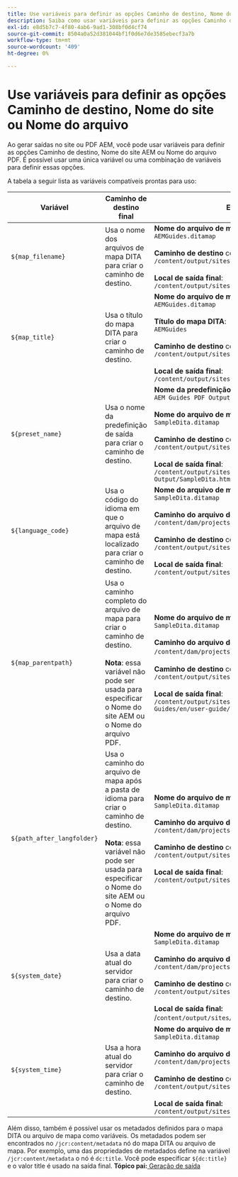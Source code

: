 ```yaml
---
title: Use variáveis para definir as opções Caminho de destino, Nome do site ou Nome do arquivo
description: Saiba como usar variáveis para definir as opções Caminho de destino, Nome do site ou Nome do arquivo. Conhecer variáveis prontas para uso compatíveis com Guias AEM.
exl-id: e8d5b7c7-4f80-4ab6-9ad1-308bf0d4cf74
source-git-commit: 8504a0a52d381044bf1f0d6e7de3585ebecf3a7b
workflow-type: tm+mt
source-wordcount: '409'
ht-degree: 0%

---
```


# Use variáveis para definir as opções Caminho de destino, Nome do site ou Nome do arquivo


Ao gerar saídas no site ou PDF AEM, você pode usar variáveis para definir as opções Caminho de destino, Nome do site AEM ou Nome do arquivo PDF. É possível usar uma única variável ou uma combinação de variáveis para definir essas opções.

A tabela a seguir lista as variáveis compatíveis prontas para uso:

| Variável | Caminho de destino final | Exemplo |
| --- | --- | --- |
| `${map_filename}` | Usa o nome dos arquivos de mapa DITA para criar o caminho de destino. | **Nome do arquivo de mapa DITA**:<br>`AEMGuides.ditamap`<br><br>**Caminho de destino** configurado como:<br>`/content/output/sites/${map_filename}`<br><br>**Local de saída final**:<br>`/content/output/sites/aemGuides/AEMGuides.html` |
| `${map_title}` | Usa o título do mapa DITA para criar o caminho de destino. | **Nome do arquivo de mapa DITA**:<br>`AEMGuides.ditamap`<br><br>**Título do mapa DITA**:<br>`AEMGuides`<br><br>**Caminho de destino** configurado como:<br>`/content/output/sites/${map_title}`<br><br>**Local de saída final**:<br>`/content/output/sites/AEMGuides/AEMGuides.html` |
| `${preset_name}` | Usa o nome da predefinição de saída para criar o caminho de destino. | **Nome da predefinição de saída**:<br>`AEM Guides PDF Output`<br><br>**Nome do arquivo de mapa DITA**:<br>`SampleDita.ditamap`<br><br>**Caminho de destino** configurado como:<br>`/content/output/sites/${preset_name}`<br><br>**Local de saída final**:<br>`/content/output/sites/AEM Guides PDF Output/SampleDita.html` |
| `${language_code}` | Usa o código do idioma em que o arquivo de mapa está localizado para criar o caminho de destino. | **Nome do arquivo de mapa DITA**:<br>`SampleDita.ditamap`<br><br>**Caminho do arquivo de mapa DITA**:<br>`/content/dam/projects/AEM-Guides/en/user-guide/`<br><br>**Caminho de destino** configurado como:<br>`/content/output/sites/${language_code}`<br><br>**Local de saída final**:<br>`/content/output/sites/en/SampleDita.html` |
| `${map_parentpath}` | Usa o caminho completo do arquivo de mapa para criar o caminho de destino.<br><br>**Nota**: essa variável não pode ser usada para especificar o Nome do site AEM ou o Nome do arquivo PDF. | **Nome do arquivo de mapa DITA**:<br>`SampleDita.ditamap`<br><br>**Caminho do arquivo de mapa DITA**:<br>`/content/dam/projects/AEM-Guides/en/user-guide`/<br><br>**Caminho de destino** configurado como:<br>`/content/output/sites/${map_parentpath}`<br><br>**Local de saída final**:<br>`/content/output/sites/content/dam/projects/AEM-Guides/en/user-guide/SampleDita.html` |
| `${path_after_langfolder}` | Usa o caminho do arquivo de mapa após a pasta de idioma para criar o caminho de destino.<br><br>**Nota**: essa variável não pode ser usada para especificar o Nome do site AEM ou o Nome do arquivo PDF. | **Nome do arquivo de mapa DITA**:<br>`SampleDita.ditamap`<br><br>**Caminho do arquivo de mapa DITA**:<br>`/content/dam/projects/AEM-Guides/en/user-guide/`<br><br>**Caminho de destino** configurado como:<br>`/content/output/sites/${path\_after\_langfolder}`<br><br>**Local de saída final**:<br>`/content/output/sites/user-guide/SampleDita.html` |
| `${system_date}` | Usa a data atual do servidor para criar o caminho de destino. | **Nome do arquivo de mapa DITA**: <br> `SampleDita.ditamap` <br><br> **Caminho do arquivo de mapa DITA:** <br> `/content/dam/projects/AEM-Guides/en/user-guide/` <br><br> **Caminho de destino** configurado como: <br> `/content/output/sites/${system_date}` <br> <br> **Local de saída final:** <br> /`content/output/sites/08252023/SampleDita.html` |
| `${system_time}` | Usa a hora atual do servidor para criar o caminho de destino. | **Nome do arquivo de mapa DITA:** <br>`SampleDita.ditamap` <br> <br> **Caminho do arquivo de mapa DITA:** <br>`/content/dam/projects/AEM-Guides/en/user-guide/` <br><Br>**Caminho de destino** configurado como: <br> `/content/output/sites/${system_time}`<br><br>**Local de saída final:**<br>`/content/output/sites/055612/SampleDita.html` |

Além disso, também é possível usar os metadados definidos para o mapa DITA ou arquivo de mapa como variáveis. Os metadados podem ser encontrados no `/jcr:content/metadata` nó do mapa DITA ou arquivo de mapa. Por exemplo, uma das propriedades de metadados define na variável `/jcr:content/metadata` o nó é `dc:title`. Você pode especificar `${dc:title}` e o valor title é usado na saída final.
**Tópico pai:**[ Geração de saída](generate-output.md)
